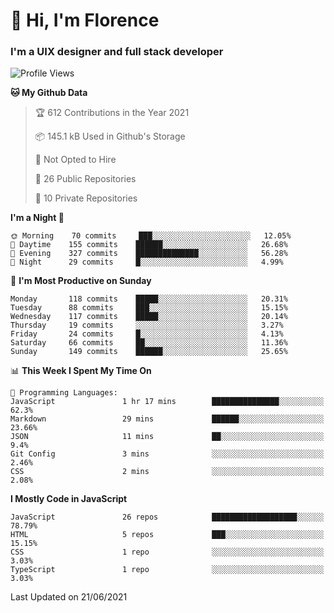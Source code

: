 <h1>👋 Hi, I'm Florence</h1>
<h3>I'm a UIX designer and full stack developer</h3>


<!--START_SECTION:waka-->
![Profile Views](http://img.shields.io/badge/Profile%20Views-1-blue)

**🐱 My Github Data** 

> 🏆 612 Contributions in the Year 2021
 > 
> 📦 145.1 kB Used in Github's Storage 
 > 
> 🚫 Not Opted to Hire
 > 
> 📜 26 Public Repositories 
 > 
> 🔑 10 Private Repositories  
 > 
**I'm a Night 🦉** 

```text
🌞 Morning    70 commits     ███░░░░░░░░░░░░░░░░░░░░░░   12.05% 
🌆 Daytime    155 commits    ██████░░░░░░░░░░░░░░░░░░░   26.68% 
🌃 Evening    327 commits    ██████████████░░░░░░░░░░░   56.28% 
🌙 Night      29 commits     █░░░░░░░░░░░░░░░░░░░░░░░░   4.99%

```
📅 **I'm Most Productive on Sunday** 

```text
Monday       118 commits    █████░░░░░░░░░░░░░░░░░░░░   20.31% 
Tuesday      88 commits     ███░░░░░░░░░░░░░░░░░░░░░░   15.15% 
Wednesday    117 commits    █████░░░░░░░░░░░░░░░░░░░░   20.14% 
Thursday     19 commits     ░░░░░░░░░░░░░░░░░░░░░░░░░   3.27% 
Friday       24 commits     █░░░░░░░░░░░░░░░░░░░░░░░░   4.13% 
Saturday     66 commits     ██░░░░░░░░░░░░░░░░░░░░░░░   11.36% 
Sunday       149 commits    ██████░░░░░░░░░░░░░░░░░░░   25.65%

```


📊 **This Week I Spent My Time On** 

```text
💬 Programming Languages: 
JavaScript               1 hr 17 mins        ███████████████░░░░░░░░░░   62.3% 
Markdown                 29 mins             ██████░░░░░░░░░░░░░░░░░░░   23.66% 
JSON                     11 mins             ██░░░░░░░░░░░░░░░░░░░░░░░   9.4% 
Git Config               3 mins              ░░░░░░░░░░░░░░░░░░░░░░░░░   2.46% 
CSS                      2 mins              ░░░░░░░░░░░░░░░░░░░░░░░░░   2.08%

```

**I Mostly Code in JavaScript** 

```text
JavaScript               26 repos            ███████████████████░░░░░░   78.79% 
HTML                     5 repos             ███░░░░░░░░░░░░░░░░░░░░░░   15.15% 
CSS                      1 repo              ░░░░░░░░░░░░░░░░░░░░░░░░░   3.03% 
TypeScript               1 repo              ░░░░░░░░░░░░░░░░░░░░░░░░░   3.03%

```



 Last Updated on 21/06/2021
<!--END_SECTION:waka-->
